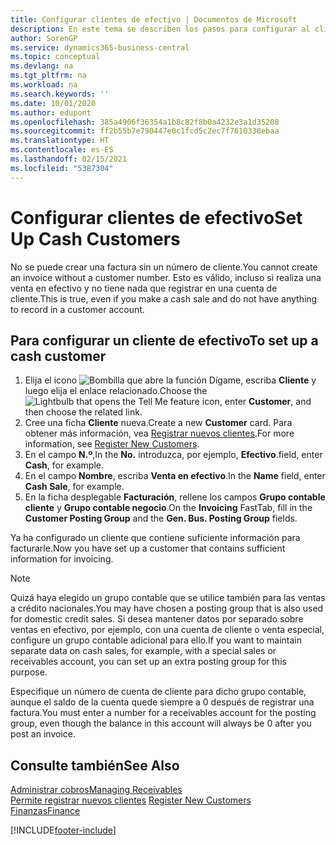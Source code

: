 ```yaml
---
title: Configurar clientes de efectivo | Documentos de Microsoft
description: En este tema se describen los pasos para configurar al cliente que paga en efectivo.
author: SorenGP
ms.service: dynamics365-business-central
ms.topic: conceptual
ms.devlang: na
ms.tgt_pltfrm: na
ms.workload: na
ms.search.keywords: ''
ms.date: 10/01/2020
ms.author: edupont
ms.openlocfilehash: 385a4906f36354a1b8c82f8b0a4232e3a1d35208
ms.sourcegitcommit: ff2b55b7e790447e0c1fcd5c2ec7f7610338ebaa
ms.translationtype: HT
ms.contentlocale: es-ES
ms.lasthandoff: 02/15/2021
ms.locfileid: "5387304"
---
```

# <a name="set-up-cash-customers"></a><span data-ttu-id="a5d98-103">Configurar clientes de efectivo</span><span class="sxs-lookup"><span data-stu-id="a5d98-103">Set Up Cash Customers</span></span>
<span data-ttu-id="a5d98-104">No se puede crear una factura sin un número de cliente.</span><span class="sxs-lookup"><span data-stu-id="a5d98-104">You cannot create an invoice without a customer number.</span></span> <span data-ttu-id="a5d98-105">Esto es válido, incluso si realiza una venta en efectivo y no tiene nada que registrar en una cuenta de cliente.</span><span class="sxs-lookup"><span data-stu-id="a5d98-105">This is true, even if you make a cash sale and do not have anything to record in a customer account.</span></span>  

## <a name="to-set-up-a-cash-customer"></a><span data-ttu-id="a5d98-106">Para configurar un cliente de efectivo</span><span class="sxs-lookup"><span data-stu-id="a5d98-106">To set up a cash customer</span></span>  
1.  <span data-ttu-id="a5d98-107">Elija el icono ![Bombilla que abre la función Dígame](media/ui-search/search_small.png "Dígame qué desea hacer"), escriba **Cliente** y luego elija el enlace relacionado.</span><span class="sxs-lookup"><span data-stu-id="a5d98-107">Choose the ![Lightbulb that opens the Tell Me feature](media/ui-search/search_small.png "Tell me what you want to do") icon, enter **Customer**, and then choose the related link.</span></span>  
2.  <span data-ttu-id="a5d98-108">Cree una ficha **Cliente** nueva.</span><span class="sxs-lookup"><span data-stu-id="a5d98-108">Create a new **Customer** card.</span></span> <span data-ttu-id="a5d98-109">Para obtener más información, vea [Registrar nuevos clientes](sales-how-register-new-customers.md).</span><span class="sxs-lookup"><span data-stu-id="a5d98-109">For more information, see [Register New Customers](sales-how-register-new-customers.md).</span></span>
3.  <span data-ttu-id="a5d98-110">En el campo **N.º**,</span><span class="sxs-lookup"><span data-stu-id="a5d98-110">In the **No.**</span></span> <span data-ttu-id="a5d98-111">introduzca, por ejemplo, **Efectivo**.</span><span class="sxs-lookup"><span data-stu-id="a5d98-111">field, enter **Cash**, for example.</span></span>  
4.  <span data-ttu-id="a5d98-112">En el campo **Nombre**, escriba **Venta en efectivo**.</span><span class="sxs-lookup"><span data-stu-id="a5d98-112">In the **Name** field, enter **Cash Sale**, for example.</span></span>  
5.  <span data-ttu-id="a5d98-113">En la ficha desplegable **Facturación**, rellene los campos **Grupo contable cliente** y **Grupo contable negocio**.</span><span class="sxs-lookup"><span data-stu-id="a5d98-113">On the **Invoicing** FastTab, fill in the **Customer Posting Group** and the **Gen. Bus. Posting Group** fields.</span></span>  

 <span data-ttu-id="a5d98-114">Ya ha configurado un cliente que contiene suficiente información para facturarle.</span><span class="sxs-lookup"><span data-stu-id="a5d98-114">Now you have set up a customer that contains sufficient information for invoicing.</span></span>  

> [!NOTE]  
>  <span data-ttu-id="a5d98-115">Quizá haya elegido un grupo contable que se utilice también para las ventas a crédito nacionales.</span><span class="sxs-lookup"><span data-stu-id="a5d98-115">You may have chosen a posting group that is also used for domestic credit sales.</span></span> <span data-ttu-id="a5d98-116">Si desea mantener datos por separado sobre ventas en efectivo, por ejemplo, con una cuenta de cliente o venta especial, configure un grupo contable adicional para ello.</span><span class="sxs-lookup"><span data-stu-id="a5d98-116">If you want to maintain separate data on cash sales, for example, with a special sales or receivables account, you can set up an extra posting group for this purpose.</span></span>  
>   
>  <span data-ttu-id="a5d98-117">Especifique un número de cuenta de cliente para dicho grupo contable, aunque el saldo de la cuenta quede siempre a 0 después de registrar una factura.</span><span class="sxs-lookup"><span data-stu-id="a5d98-117">You must enter a number for a receivables account for the posting group, even though the balance in this account will always be 0 after you post an invoice.</span></span>  

## <a name="see-also"></a><span data-ttu-id="a5d98-118">Consulte también</span><span class="sxs-lookup"><span data-stu-id="a5d98-118">See Also</span></span>
[<span data-ttu-id="a5d98-119">Administrar cobros</span><span class="sxs-lookup"><span data-stu-id="a5d98-119">Managing Receivables</span></span>](receivables-manage-receivables.md)  
<span data-ttu-id="a5d98-120">[Permite registrar nuevos clientes](sales-how-register-new-customers.md)  </span><span class="sxs-lookup"><span data-stu-id="a5d98-120">[Register New Customers](sales-how-register-new-customers.md)  </span></span>  
[<span data-ttu-id="a5d98-121">Finanzas</span><span class="sxs-lookup"><span data-stu-id="a5d98-121">Finance</span></span>](finance.md)  



[!INCLUDE[footer-include](includes/footer-banner.md)]